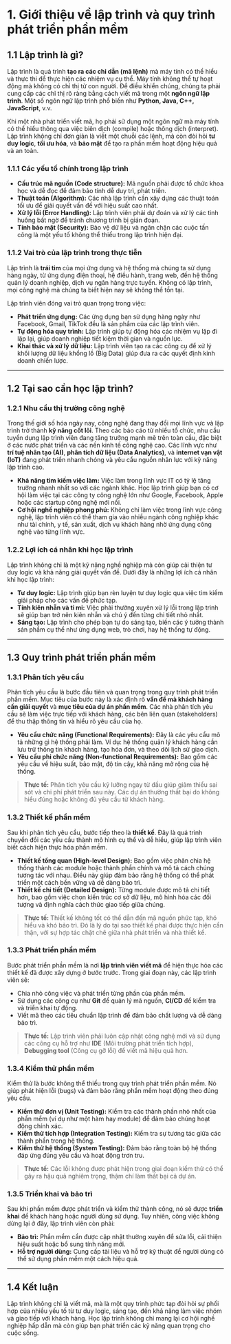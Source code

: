 # 1. Giới thiệu về lập trình và quy trình phát triển phần mềm

## 1.1 Lập trình là gì?

Lập trình là quá trình **tạo ra các chỉ dẫn (mã lệnh)** mà máy tính có thể hiểu và thực thi để thực hiện các nhiệm vụ cụ thể. Máy tính không thể tự hoạt động mà không có chỉ thị từ con người. Để điều khiển chúng, chúng ta phải cung cấp các chỉ thị rõ ràng bằng cách viết mã trong một **ngôn ngữ lập trình**. Một số ngôn ngữ lập trình phổ biến như **Python, Java, C++, JavaScript**, v.v.

Khi một nhà phát triển viết mã, họ phải sử dụng một ngôn ngữ mà máy tính có thể hiểu thông qua việc biên dịch (compile) hoặc thông dịch (interpret). Lập trình không chỉ đơn giản là viết một chuỗi các lệnh, mà còn đòi hỏi **tư duy logic**, **tối ưu hóa**, và **bảo mật** để tạo ra phần mềm hoạt động hiệu quả và an toàn.

### 1.1.1 Các yếu tố chính trong lập trình

- **Cấu trúc mã nguồn (Code structure):** Mã nguồn phải được tổ chức khoa học và dễ đọc để đảm bảo tính dễ duy trì, phát triển.
- **Thuật toán (Algorithm):** Các nhà lập trình cần xây dựng các thuật toán tối ưu để giải quyết vấn đề với hiệu suất cao nhất.
- **Xử lý lỗi (Error Handling):** Lập trình viên phải dự đoán và xử lý các tình huống bất ngờ để tránh chương trình bị gián đoạn.
- **Tính bảo mật (Security):** Bảo vệ dữ liệu và ngăn chặn các cuộc tấn công là một yếu tố không thể thiếu trong lập trình hiện đại.

### 1.1.2 Vai trò của lập trình trong thực tiễn

Lập trình là **trái tim** của mọi ứng dụng và hệ thống mà chúng ta sử dụng hàng ngày, từ ứng dụng điện thoại, hệ điều hành, trang web, đến hệ thống quản lý doanh nghiệp, dịch vụ ngân hàng trực tuyến. Không có lập trình, mọi công nghệ mà chúng ta biết hiện nay sẽ không thể tồn tại.

Lập trình viên đóng vai trò quan trọng trong việc:

- **Phát triển ứng dụng:** Các ứng dụng bạn sử dụng hàng ngày như Facebook, Gmail, TikTok đều là sản phẩm của các lập trình viên.
- **Tự động hóa quy trình:** Lập trình giúp tự động hóa các nhiệm vụ lặp đi lặp lại, giúp doanh nghiệp tiết kiệm thời gian và nguồn lực.
- **Khai thác và xử lý dữ liệu:** Lập trình viên tạo ra các công cụ để xử lý khối lượng dữ liệu khổng lồ (Big Data) giúp đưa ra các quyết định kinh doanh chiến lược.

---

## 1.2 Tại sao cần học lập trình?

### 1.2.1 Nhu cầu thị trường công nghệ

Trong thế giới số hóa ngày nay, công nghệ đang thay đổi mọi lĩnh vực và lập trình trở thành **kỹ năng cốt lõi**. Theo các báo cáo từ nhiều tổ chức, nhu cầu tuyển dụng lập trình viên đang tăng trưởng mạnh mẽ trên toàn cầu, đặc biệt ở các nước phát triển và các nền kinh tế công nghệ cao. Các lĩnh vực như **trí tuệ nhân tạo (AI)**, **phân tích dữ liệu (Data Analytics)**, và **internet vạn vật (IoT)** đang phát triển nhanh chóng và yêu cầu nguồn nhân lực với kỹ năng lập trình cao.

- **Khả năng tìm kiếm việc làm:** Việc làm trong lĩnh vực IT có tỷ lệ tăng trưởng nhanh nhất so với các ngành khác. Học lập trình giúp bạn có cơ hội làm việc tại các công ty công nghệ lớn như Google, Facebook, Apple hoặc các startup công nghệ mới nổi.
- **Cơ hội nghề nghiệp phong phú:** Không chỉ làm việc trong lĩnh vực công nghệ, lập trình viên có thể tham gia vào nhiều ngành công nghiệp khác như tài chính, y tế, sản xuất, dịch vụ khách hàng nhờ ứng dụng công nghệ vào từng lĩnh vực.

### 1.2.2 Lợi ích cá nhân khi học lập trình

Lập trình không chỉ là một kỹ năng nghề nghiệp mà còn giúp cải thiện tư duy logic và khả năng giải quyết vấn đề. Dưới đây là những lợi ích cá nhân khi học lập trình:

- **Tư duy logic:** Lập trình giúp bạn rèn luyện tư duy logic qua việc tìm kiếm giải pháp cho các vấn đề phức tạp.
- **Tính kiên nhẫn và tỉ mỉ:** Việc phải thường xuyên xử lý lỗi trong lập trình sẽ giúp bạn trở nên kiên nhẫn và chú ý đến từng chi tiết nhỏ nhất.
- **Sáng tạo:** Lập trình cho phép bạn tự do sáng tạo, biến các ý tưởng thành sản phẩm cụ thể như ứng dụng web, trò chơi, hay hệ thống tự động.

---

## 1.3 Quy trình phát triển phần mềm

### 1.3.1 Phân tích yêu cầu

Phân tích yêu cầu là bước đầu tiên và quan trọng trong quy trình phát triển phần mềm. Mục tiêu của bước này là xác định rõ **vấn đề mà khách hàng cần giải quyết** và **mục tiêu của dự án phần mềm**. Các nhà phân tích yêu cầu sẽ làm việc trực tiếp với khách hàng, các bên liên quan (stakeholders) để thu thập thông tin và hiểu rõ yêu cầu của họ.

- **Yêu cầu chức năng (Functional Requirements):** Đây là các yêu cầu mô tả những gì hệ thống phải làm. Ví dụ: hệ thống quản lý khách hàng cần lưu trữ thông tin khách hàng, tạo hóa đơn, và theo dõi lịch sử giao dịch.
- **Yêu cầu phi chức năng (Non-functional Requirements):** Bao gồm các yêu cầu về hiệu suất, bảo mật, độ tin cậy, khả năng mở rộng của hệ thống.

> **Thực tế:** Phân tích yêu cầu kỹ lưỡng ngay từ đầu giúp giảm thiểu sai sót và chi phí phát triển sau này. Các dự án thường thất bại do không hiểu đúng hoặc không đủ yêu cầu từ khách hàng.

### 1.3.2 Thiết kế phần mềm

Sau khi phân tích yêu cầu, bước tiếp theo là **thiết kế**. Đây là quá trình chuyển đổi các yêu cầu thành mô hình cụ thể và dễ hiểu, giúp lập trình viên biết cách hiện thực hóa phần mềm.

- **Thiết kế tổng quan (High-level Design):** Bao gồm việc phân chia hệ thống thành các module hoặc thành phần chính và mô tả cách chúng tương tác với nhau. Điều này giúp đảm bảo rằng hệ thống có thể phát triển một cách bền vững và dễ dàng bảo trì.
- **Thiết kế chi tiết (Detailed Design):** Từng module được mô tả chi tiết hơn, bao gồm việc chọn kiến trúc cơ sở dữ liệu, mô hình hóa các đối tượng và định nghĩa cách thức giao tiếp giữa chúng.

> **Thực tế:** Thiết kế không tốt có thể dẫn đến mã nguồn phức tạp, khó hiểu và khó bảo trì. Đó là lý do tại sao thiết kế phải được thực hiện cẩn thận, với sự hợp tác chặt chẽ giữa nhà phát triển và nhà thiết kế.

### 1.3.3 Phát triển phần mềm

Bước phát triển phần mềm là nơi **lập trình viên viết mã** để hiện thực hóa các thiết kế đã được xây dựng ở bước trước. Trong giai đoạn này, các lập trình viên sẽ:

- Chia nhỏ công việc và phát triển từng phần của phần mềm.
- Sử dụng các công cụ như **Git** để quản lý mã nguồn, **CI/CD** để kiểm tra và triển khai tự động.
- Viết mã theo các tiêu chuẩn lập trình để đảm bảo chất lượng và dễ dàng bảo trì.

> **Thực tế:** Lập trình viên phải luôn cập nhật công nghệ mới và sử dụng các công cụ hỗ trợ như **IDE** (Môi trường phát triển tích hợp), **Debugging tool** (Công cụ gỡ lỗi) để viết mã hiệu quả hơn.

### 1.3.4 Kiểm thử phần mềm

Kiểm thử là bước không thể thiếu trong quy trình phát triển phần mềm. Nó giúp phát hiện lỗi (bugs) và đảm bảo rằng phần mềm hoạt động theo đúng yêu cầu.

- **Kiểm thử đơn vị (Unit Testing):** Kiểm tra các thành phần nhỏ nhất của phần mềm (ví dụ như một hàm hay module) để đảm bảo chúng hoạt động chính xác.
- **Kiểm thử tích hợp (Integration Testing):** Kiểm tra sự tương tác giữa các thành phần trong hệ thống.
- **Kiểm thử hệ thống (System Testing):** Đảm bảo rằng toàn bộ hệ thống đáp ứng đúng yêu cầu và hoạt động trơn tru.

> **Thực tế:** Các lỗi không được phát hiện trong giai đoạn kiểm thử có thể gây ra hậu quả nghiêm trọng, thậm chí làm thất bại cả dự án.

### 1.3.5 Triển khai và bảo trì

Sau khi phần mềm được phát triển và kiểm thử thành công, nó sẽ được **triển khai** để khách hàng hoặc người dùng sử dụng. Tuy nhiên, công việc không dừng lại ở đây, lập trình viên còn phải:

- **Bảo trì:** Phần mềm cần được cập nhật thường xuyên để sửa lỗi, cải thiện hiệu suất hoặc bổ sung tính năng mới.
- **Hỗ trợ người dùng:** Cung cấp tài liệu và hỗ trợ kỹ thuật để người dùng có thể sử dụng phần mềm một cách hiệu quả.

---

## 1.4 Kết luận

Lập trình không chỉ là viết mã, mà là một quy trình phức tạp đòi hỏi sự phối hợp của nhiều yếu tố từ tư duy logic, sáng tạo, đến khả năng làm việc nhóm và giao tiếp với khách hàng. Học lập trình không chỉ mang lại cơ hội nghề nghiệp hấp dẫn mà còn giúp bạn phát triển các kỹ năng quan trọng cho cuộc sống.
